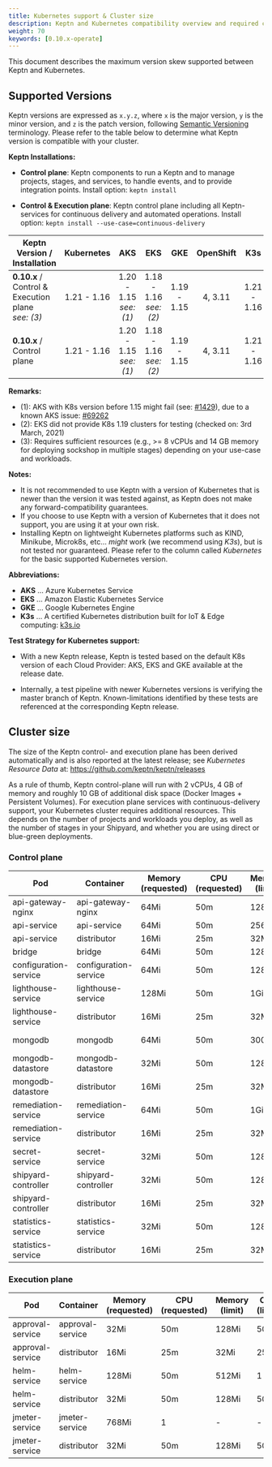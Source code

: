 ```yaml
---
title: Kubernetes support & Cluster size
description: Keptn and Kubernetes compatibility overview and required cluster size.
weight: 70
keywords: [0.10.x-operate]
---
```


This document describes the maximum version skew supported between Keptn and Kubernetes.

## Supported Versions

Keptn versions are expressed as `x.y.z`, where `x` is the major version, `y` is the minor version, and `z` is the patch version, following [Semantic Versioning](https://semver.org/spec/v2.0.0.html) terminology. Please refer to the table below to determine what Keptn version is compatible with your cluster.

**Keptn Installations:**

* **Control plane**: Keptn components to run a Keptn and to manage projects, stages, and services, to handle events, and to provide integration points. Install option: `keptn install`

* **Control & Execution plane**: Keptn control plane including all Keptn-services for continuous delivery and automated operations. Install option: `keptn install --use-case=continuous-delivery`

<!-- use https://www.tablesgenerator.com/markdown_tables# for editing -->

| Keptn Version /<br>Installation                           | Kubernetes  | AKS                       | EKS                       | GKE           | OpenShift   | K3s         | Minishift               |
|-----------------------------------------------------------|:-----------:|:-------------------------:|:-------------------------:|:-------------:|:-----------:|:-----------:|:------------------------|
| **0.10.x** / <br>Control & Execution plane<br>*see: (3)*   | 1.21 - 1.16 | 1.20 - 1.15<br>*see: (1)* | 1.18 - 1.16<br>*see: (2)* | 1.19 - 1.15   | 4, 3.11     | 1.21 - 1.16 | 1.34.2<br>(K8s: 1.11)   |
| **0.10.x** / <br>Control plane                             | 1.21 - 1.16 | 1.20 - 1.15<br>*see: (1)* | 1.18 - 1.16<br>*see: (2)* | 1.19 - 1.15   | 4, 3.11     | 1.21 - 1.16 | 1.34.2<br>(K8s: 1.11)   |

**Remarks:**

* (1): AKS with K8s version before 1.15 might fail (see: [#1429](https://github.com/keptn/keptn/issues/1429)), due to a known AKS issue: [#69262](https://github.com/kubernetes/kubernetes/issues/69262)
* (2): EKS did not provide K8s 1.19 clusters for testing (checked on: 3rd March, 2021)
* (3): Requires sufficient resources (e.g., >= 8 vCPUs and 14 GB memory for deploying sockshop in multiple stages) depending on your use-case and workloads.

**Notes:**

* It is not recommended to use Keptn with a version of Kubernetes that is newer than the version it was tested against, as Keptn does not make any forward-compatibility guarantees.
* If you choose to use Keptn with a version of Kubernetes that it does not support, you are using it at your own risk.
* Installing Keptn on lightweight Kubernetes platforms such as KIND, Minikube, Microk8s, etc... *might* work (we recommend using *K3s*), but is not tested nor guaranteed. Please refer to the column called *Kubernetes* for the basic supported Kubernetes version.

**Abbreviations:**

* **AKS** ... Azure Kubernetes Service
* **EKS** ... Amazon Elastic Kubernetes Service
* **GKE** ... Google Kubernetes Engine
* **K3s** ... A certified Kubernetes distribution built for IoT & Edge computing: [k3s.io](https://k3s.io/)

**Test Strategy for Kubernetes support:**

* With a new Keptn release, Keptn is tested based on the default K8s version of each Cloud Provider: AKS, EKS and GKE available at the release date.

* Internally, a test pipeline with newer Kubernetes versions is verifying the master branch of Keptn. Known-limitations identified by these tests are referenced at the corresponding Keptn release. 

## Cluster size

The size of the Keptn control- and execution plane has been derived automatically and is also reported at the latest release; see *Kubernetes Resource Data* at: https://github.com/keptn/keptn/releases

As a rule of thumb, Keptn control-plane will run with 2 vCPUs, 4 GB of memory and roughly 10 GB of additional disk space (Docker Images + Persistent Volumes).
For execution plane services with continuous-delivery support, your Kubernetes cluster requires additional resources.
This depends on the number of projects and workloads you deploy, as well as the number of stages in your Shipyard, and whether you are using direct or blue-green deployments.

### Control plane

| Pod | Container | Memory (requested) | CPU (requested) | Memory (limit) | CPU (limit) | Images |
|-----|-----------|--------------------|-----------------|----------------|-------------|--------|
| api-gateway-nginx | api-gateway-nginx | 64Mi | 50m | 128Mi | 250m | docker.io/nginxinc/nginx-unprivileged:1.19.4-alpine | 
| api-service | api-service | 64Mi | 50m | 256Mi | 500m | docker.io/keptn/api:0.9.0 | 
| api-service | distributor | 16Mi | 25m | 32Mi | 250m | docker.io/keptn/distributor:0.9.0 |
| bridge | bridge | 64Mi | 50m | 128Mi | 500m | docker.io/keptn/bridge2:0.9.0 | 
| configuration-service | configuration-service | 64Mi | 50m | 128Mi | 500m | docker.io/keptn/configuration-service:0.9.0 |
| lighthouse-service | lighthouse-service | 128Mi | 50m | 1Gi | 500m | docker.io/keptn/lighthouse-service:0.9.0 | 
| lighthouse-service | distributor | 16Mi | 25m | 32Mi | 250m | docker.io/keptn/distributor:0.9.0 | 
| mongodb | mongodb | 64Mi | 50m | 300Mi | 100m | docker.io/centos/mongodb-36-centos7:1 | 
| mongodb-datastore | mongodb-datastore | 32Mi | 50m | 128Mi | 500m | docker.io/keptn/mongodb-datastore:0.9.0 | 
| mongodb-datastore | distributor | 16Mi | 25m | 32Mi | 250m | docker.io/keptn/distributor:0.9.0 | 
| remediation-service | remediation-service | 64Mi | 50m | 1Gi | 500m | docker.io/keptn/remediation-service:0.9.0 | 
| remediation-service | distributor | 16Mi | 25m | 32Mi | 250m | docker.io/keptn/distributor:0.9.0 | 
| secret-service | secret-service | 32Mi | 50m | 128Mi | 500m | docker.io/keptn/secret-service:0.9.0 | 
| shipyard-controller | shipyard-controller | 32Mi | 50m | 128Mi | 500m | docker.io/keptn/shipyard-controller:0.9.0 | 
| shipyard-controller | distributor | 16Mi | 25m | 32Mi | 250m | docker.io/keptn/distributor:0.9.0 | 
| statistics-service | statistics-service | 32Mi | 50m | 128Mi | 500m | docker.io/keptn/statistics-service:0.9.0 | 
| statistics-service | distributor | 16Mi | 25m | 32Mi | 250m | docker.io/keptn/distributor:0.9.0 | 


### Execution plane

| Pod | Container | Memory (requested) | CPU (requested) | Memory (limit) | CPU (limit) | Images |
|-----|-----------|--------------------|-----------------|----------------|-------------|--------|
| approval-service | approval-service | 32Mi | 50m | 128Mi | 500m | docker.io/keptn/approval-service:0.9.0 | 
| approval-service | distributor | 16Mi | 25m | 32Mi | 250m | docker.io/keptn/distributor:0.9.0 | 
| helm-service | helm-service | 128Mi | 50m | 512Mi | 1 | docker.io/keptn/helm-service:0.9.0 | 
| helm-service | distributor | 32Mi | 50m | 128Mi | 500m | docker.io/keptn/distributor:0.9.0 | 
| jmeter-service | jmeter-service | 768Mi | 1 | - | - | docker.io/keptn/jmeter-service:0.9.0 | 
| jmeter-service | distributor | 32Mi | 50m | 128Mi | 500m | docker.io/keptn/distributor:0.9.0 | 
